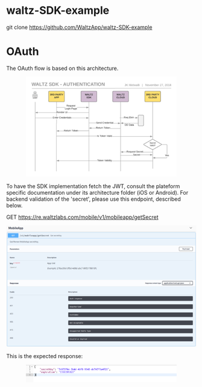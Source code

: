 # waltz-SDK-example

git clone https://github.com/WaltzApp/waltz-SDK-example

# OAuth

The OAuth flow is based on this architecture.<p align="center">
  <img src="./oauth.png" width="400" title="Architecture OAuth">
</p>

To have the SDK implementation fetch the JWT, consult the plateform specific documentation under its architecture folder (iOS or Android). For backend validation of the 'secret', please use this endpoint, described below.

GET https://re.waltzlabs.com/mobile/v1/mobileapp/getSecret <p align="center">
  <img src="./endpoint.png" width="800" title="Architecture OAuth">
</p>

This is the expected response: <p align="center">
  <img src="./response.png" width="400" title="Architecture OAuth">
</p>
